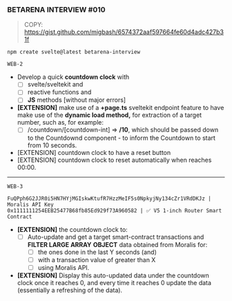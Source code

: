 
### BETARENA INTERVIEW #010

> COPY: https://gist.github.com/migbash/6574372aaf597664fe60d4adc427b31f

```
npm create svelte@latest betarena-interview
```

`WEB-2`

- Develop a quick **countdown clock** with 
	- [ ] svelte/sveltekit and 
	- [ ] reactive functions and
	- [ ] **JS** methods [without major errors]
- **[EXTENSION]** make use of a **+page.ts** sveltekit endpoint feature to have make use of the **dynamic load method,** for extraction of a target number, such as, for example:
	- [ ] /countdown/[countdown-int] => **/10**, which should be passed down to the Countdownd component - to inform the Countdown to start from 10 seconds.
-   [EXTENSION] countdown clock to have a reset button
-   [EXTENSION] countdown clock to reset automatically when reaches 00:00.

---

`WEB-3`

```
FuQPph6G2JJR0i5HN7HYjMGIskwKtufR7HzzMeIF5s0NpkyjNy134cZr1VRdDKJz | Moralis API Key
0x1111111254EEB25477B68fb85Ed929f73A960582 | ✅ V5 1-inch Router Smart Contract
```

 - **[EXTENSION]** the countdown clock to:
	- [ ] Auto-update and get a target smart-contract transactions and **FILTER LARGE ARRAY** **OBJECT** data obtained from Moralis for:
		- [ ] the ones done in the last Y seconds (and) 
		- [ ] with a transaction value of greater than X 
		- [ ] using Moralis API.
- **[EXTENSION]** Display this auto-updated data under the countdown clock once it reaches 0, and every time it reaches 0 update the data (essentially a refreshing of the data).